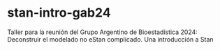 # stan-intro-gab24
Taller para la reunión del Grupo Argentino de Bioestadística 2024: Deconstruir el modelado no eStan complicado. Una introducción a Stan
